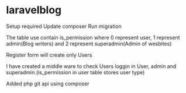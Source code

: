 # laravelblog

Setup required
Update composer
Run migration

The table use contain is_permission where 0 represent user, 1 represent admin(Blog writers) and 2 represent superadmin(Admin of wesbites)

Register form will create only Users

I have created a middle ware to check Users loggin in User, admin and superadmin.(is_permission in user table stores user type)

Added php git api using composer


